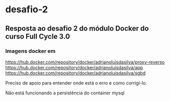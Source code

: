 # desafio-2
## Resposta ao desafio 2 do módulo Docker do curso Full Cycle 3.0

### Imagens docker em
https://hub.docker.com/repository/docker/adrianoluisdasilva/proxy-reverso<br>
https://hub.docker.com/repository/docker/adrianoluisdasilva/app<br>
https://hub.docker.com/repository/docker/adrianoluisdasilva/sgbd<br>

Preciso de apoio para entender onde está o erro e como corrigí-lo.

Não está funcionando a persistência do container mysql
